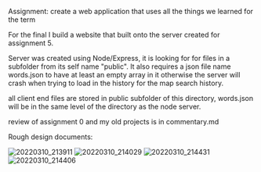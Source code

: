 Assignment: create a web application that uses all the things we learned for the term

For the final I build a website that built onto the server created for assignment 5.

Server was created using Node/Express, it is looking for for files in a subfolder from its self name "public". It also requires a json file name words.json to have at least an empty array in it otherwise the server will crash when trying to load in the history for the map search history.

all client end files are stored in public subfolder of this directory, words.json will be in the same level of the directory as the node server.

review of assignment 0 and my old projects is in commentary.md

Rough design documents:

![20220310_213911](https://user-images.githubusercontent.com/97048406/157810480-f17332f1-160c-4172-9abe-ff22565fb69b.jpg)
![20220310_214029](https://user-images.githubusercontent.com/97048406/157810491-150c5154-f8f9-44ef-87c3-40b63c99908b.jpg)
![20220310_214431](https://user-images.githubusercontent.com/97048406/157810499-ff3f6f93-2451-4071-832e-a43bec06d545.jpg)
![20220310_214406](https://user-images.githubusercontent.com/97048406/157810503-98f4651b-45e5-46dd-a68e-57bdee9d425c.jpg)
